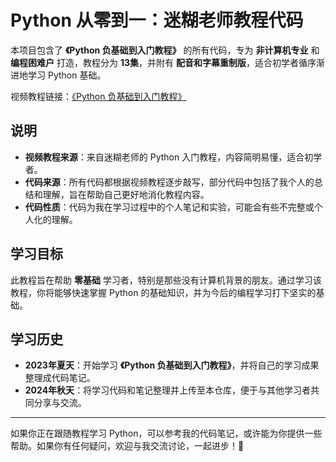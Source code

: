 # Python 从零到一：迷糊老师教程代码

本项目包含了 **《Python 负基础到入门教程》** 的所有代码，专为 **非计算机专业** 和 **编程困难户** 打造，教程分为 **13集**，并附有 **配音和字幕重制版**，适合初学者循序渐进地学习 Python 基础。

视频教程链接：[《Python 负基础到入门教程》](https://www.bilibili.com/video/BV1et411b76c?##share_source=copy_web&vd_source=506c6172c9a6ec2f01c92b361b61386f)

## 说明

- **视频教程来源**：来自迷糊老师的 Python 入门教程，内容简明易懂，适合初学者。
- **代码来源**：所有代码都根据视频教程逐步敲写，部分代码中包括了我个人的总结和理解，旨在帮助自己更好地消化教程内容。
- **代码性质**：代码为我在学习过程中的个人笔记和实验，可能会有些不完整或个人化的理解。

## 学习目标

此教程旨在帮助 **零基础** 学习者，特别是那些没有计算机背景的朋友。通过学习该教程，你将能够快速掌握 Python 的基础知识，并为今后的编程学习打下坚实的基础。

## 学习历史

- **2023年夏天**：开始学习 **《Python 负基础到入门教程》**，并将自己的学习成果整理成代码笔记。
- **2024年秋天**：将学习代码和笔记整理并上传至本仓库，便于与其他学习者共同分享与交流。
  
---

如果你正在跟随教程学习 Python，可以参考我的代码笔记，或许能为你提供一些帮助。如果你有任何疑问，欢迎与我交流讨论，一起进步！🚀
